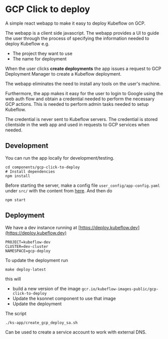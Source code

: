 # GCP Click to deploy

A simple react webapp to make it easy to deploy Kubeflow on GCP.

The webapp is a client side javascript. The webapp provides a UI
to guide the user through the process of specifying the 
information needed to deploy Kubeflow e.g.
  
  * The project they want to use
  * The name for deployment

When the user clicks **create deployments** the app issues a request
to GCP Deployment Manager to create a Kubeflow deployment.

The webapp eliminates the need to install any tools on the user's machine.

Furthermore, the app makes it easy for the user to login to Google using the
web auth flow and obtain a credential needed to perform the necessary GCP actions.
This is needed to perform admin tasks needed to setup Kubeflow.

The credential is never sent to Kubeflow servers. The credential is stored clientside 
in the web app and used in requests to GCP services when needed.

## Development

You can run the app locally for development/testing.
```
cd components/gcp-click-to-deploy
# Install dependencies
npm install
```

Before starting the server, make a config file `user_config/app-config.yaml` under `src/` with the content from
[here](https://github.com/kubeflow/kubeflow/blob/master/components/gcp-click-to-deploy/kf_app.yaml#L10).
And then do

```
npm start
```

## Deployment

We have a dev instance running at [https://deploy.kubeflow.dev](https://deploy.kubeflow.dev)


```
PROJECT=kubeflow-dev
CLUSTER=dev-cluster
NAMESPACE=gcp-deploy
```

To update the deployment run


```
make deploy-latest
```

this will

  * build a new version of the image `gcr.io/kubeflow-images-public/gcp-click-to-deploy`
  * Update the ksonnet component to use that image
  * Update the deployment


The script

```
./ks-app/create_gcp_deploy_sa.sh
```
  
Can be used to create a service account to work with external DNS.
